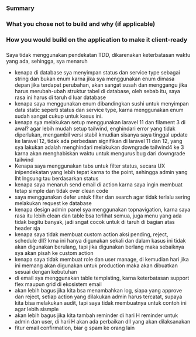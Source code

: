 ### Summary


### What you chose not to build and why (if applicable)


### How you would build on the application to make it client-ready


### 
Saya tidak menggunakan pendekatan TDD, dikarenakan keterbatasan waktu yang ada, sehingga, sya menaruh

- kenapa di database sya menyimpan status dan service type sebagai string dan bukan enum karna jika sya menggunakan enum dimasa depan jika terdapat perubahan, akan sangat susah dan menggangu jika harus merubah-ubah struktur tabel di database, oleh sebab itu, saya rasa ini harus di taruh d luar database
- kenapa saya menggunakan enum dibandingkan sushi untuk menyimpan data static seperti status dan service type, karna menggunakan enum sudah sangat cukup untuk kasus ini.
- kenapa sya melakukan setup menggunakan laravel 11 dan filament 3 di awal? agar lebih mudah setup tailwind, enghindari error yang tidak diperlukan, mengambil versi stabil kmudian sisanya saya tinggal update ke laravel 12, tidak ada perbedaan signifikan di laravel 11 dan 12, yang sya lakukan adalah menghindari melakukan downgrade tailwind4 ke 3 karna akan menghabiskan waktu untuk mengurus bug dari downgrade tailwind
- Kenapa saya menggunakan tabs untuk filter status, secara UX inipendekatan yang lebih tepat karna to the point, sehingga admin yang lht lngsung tau berdasarkan status
- kenapa saya menaruh send email di action karna saya ingin membuat tetap simple dan tidak over clean code
- saya menggunakan defer untuk filter dan search agar tidak terlalu sering melakukan request ke database
- kenapa design admin panel sya menggunakan topnavigation, karna saya rasa itu lebih clean dan table bsa terlihat semua, juga menu yang ada tidak begitu banyak, jadi sngat cocok untuk di taruh di bagian atas header sja
- kenapa saya tidak membuat custom action aksi pending, reject, schedule dll? krna ini hanya digunakan sekali dan dalam kasus ini tidak akan digunakan berulang, tapi jika digunakan berlang maka sebaiknya sya akan pisah ke custom action
- kenapa saya tidak membuat role dan user manage, di kemudian hari jika ini memang akan digunakan untuk production maka akan dibuatkan sesuai dengan kebutuhan
- di email sya menggunakan table templating, karna keterbatasan support flex maupun grid di ekosistem email
- akan lebih bagus jika kita bsa menambahkan log, siapa yang approve dan reject, setiap action yang dilakukan admin harus tercatat, supaya kita bisa melakukan audit, tapi saya tidak membuatnya untuk contoh ini agar lebih sismple
- akan lebih bagus jika kita tambah reminder di hari H reminder untuk admin dan user, di hari H akan ada perbaikan dll yang akan dilaksanakan
- fitur email confirmation, biar g spam ke orang lain